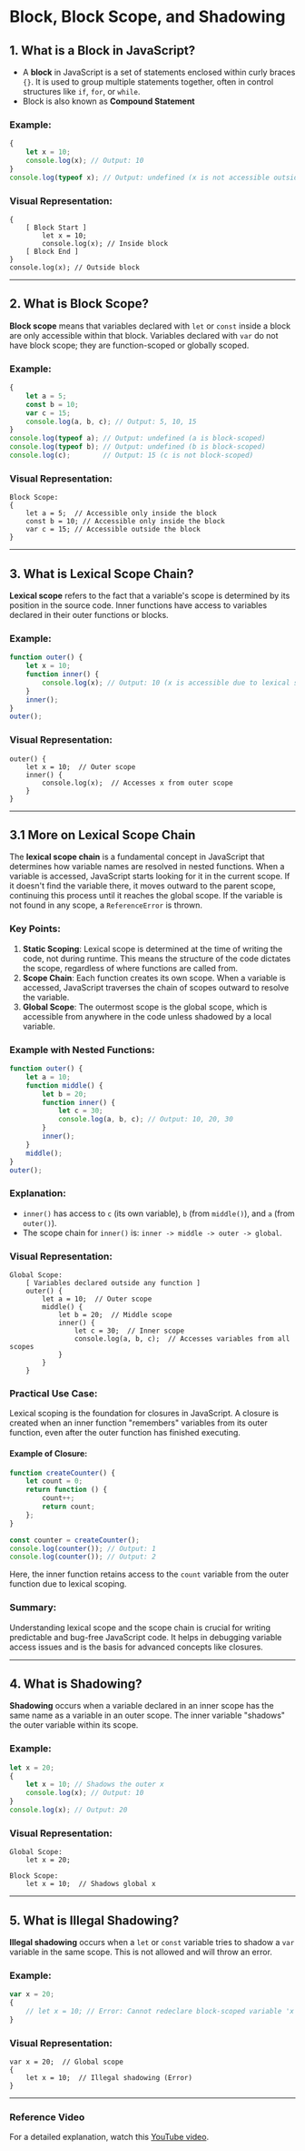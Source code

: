 # Block, Block Scope, and Shadowing  

## 1. What is a Block in JavaScript?  
- A **block** in JavaScript is a set of statements enclosed within curly braces `{}`. It is used to group multiple statements together, often in control structures like `if`, `for`, or `while`.  
- Block is also known as **Compound Statement**

### Example:  
```javascript
{
    let x = 10;
    console.log(x); // Output: 10
}
console.log(typeof x); // Output: undefined (x is not accessible outside the block)
```  

### Visual Representation:  
```
{
    [ Block Start ]
        let x = 10;
        console.log(x); // Inside block
    [ Block End ]
}
console.log(x); // Outside block
```

---

## 2. What is Block Scope?  
**Block scope** means that variables declared with `let` or `const` inside a block are only accessible within that block. Variables declared with `var` do not have block scope; they are function-scoped or globally scoped.  

### Example:  
```javascript
{
    let a = 5;
    const b = 10;
    var c = 15;
    console.log(a, b, c); // Output: 5, 10, 15
}
console.log(typeof a); // Output: undefined (a is block-scoped)
console.log(typeof b); // Output: undefined (b is block-scoped)
console.log(c);        // Output: 15 (c is not block-scoped)
```  

### Visual Representation:  
```
Block Scope:
{
    let a = 5;  // Accessible only inside the block
    const b = 10; // Accessible only inside the block
    var c = 15; // Accessible outside the block
}
```

---

## 3. What is Lexical Scope Chain?  
**Lexical scope** refers to the fact that a variable's scope is determined by its position in the source code. Inner functions have access to variables declared in their outer functions or blocks.  

### Example:  
```javascript
function outer() {
    let x = 10;
    function inner() {
        console.log(x); // Output: 10 (x is accessible due to lexical scope)
    }
    inner();
}
outer();
```  

### Visual Representation:  
```
outer() {
    let x = 10;  // Outer scope
    inner() {
        console.log(x);  // Accesses x from outer scope
    }
}
```
---  

## 3.1 More on Lexical Scope Chain  

The **lexical scope chain** is a fundamental concept in JavaScript that determines how variable names are resolved in nested functions. When a variable is accessed, JavaScript starts looking for it in the current scope. If it doesn't find the variable there, it moves outward to the parent scope, continuing this process until it reaches the global scope. If the variable is not found in any scope, a `ReferenceError` is thrown.

### Key Points:
1. **Static Scoping**: Lexical scope is determined at the time of writing the code, not during runtime. This means the structure of the code dictates the scope, regardless of where functions are called from.
2. **Scope Chain**: Each function creates its own scope. When a variable is accessed, JavaScript traverses the chain of scopes outward to resolve the variable.
3. **Global Scope**: The outermost scope is the global scope, which is accessible from anywhere in the code unless shadowed by a local variable.

### Example with Nested Functions:
```javascript
function outer() {
    let a = 10;
    function middle() {
        let b = 20;
        function inner() {
            let c = 30;
            console.log(a, b, c); // Output: 10, 20, 30
        }
        inner();
    }
    middle();
}
outer();
```

### Explanation:
- `inner()` has access to `c` (its own variable), `b` (from `middle()`), and `a` (from `outer()`).
- The scope chain for `inner()` is: `inner -> middle -> outer -> global`.

### Visual Representation:
```
Global Scope:
    [ Variables declared outside any function ]
    outer() {
        let a = 10;  // Outer scope
        middle() {
            let b = 20;  // Middle scope
            inner() {
                let c = 30;  // Inner scope
                console.log(a, b, c);  // Accesses variables from all scopes
            }
        }
    }
```

### Practical Use Case:
Lexical scoping is the foundation for closures in JavaScript. A closure is created when an inner function "remembers" variables from its outer function, even after the outer function has finished executing.

#### Example of Closure:
```javascript
function createCounter() {
    let count = 0;
    return function () {
        count++;
        return count;
    };
}

const counter = createCounter();
console.log(counter()); // Output: 1
console.log(counter()); // Output: 2

```

Here, the inner function retains access to the `count` variable from the outer function due to lexical scoping.

### Summary:
Understanding lexical scope and the scope chain is crucial for writing predictable and bug-free JavaScript code. It helps in debugging variable access issues and is the basis for advanced concepts like closures.

---

## 4. What is Shadowing?  
**Shadowing** occurs when a variable declared in an inner scope has the same name as a variable in an outer scope. The inner variable "shadows" the outer variable within its scope.  

### Example:  
```javascript
let x = 20;
{
    let x = 10; // Shadows the outer x
    console.log(x); // Output: 10
}
console.log(x); // Output: 20
```  

### Visual Representation:  
```
Global Scope:
    let x = 20;

Block Scope:
    let x = 10;  // Shadows global x
```

---

## 5. What is Illegal Shadowing?  
**Illegal shadowing** occurs when a `let` or `const` variable tries to shadow a `var` variable in the same scope. This is not allowed and will throw an error.  

### Example:  
```javascript
var x = 20;
{
    // let x = 10; // Error: Cannot redeclare block-scoped variable 'x'
}
```  

### Visual Representation:  
```
var x = 20;  // Global scope
{
    let x = 10;  // Illegal shadowing (Error)
}
```
---

### Reference Video  
For a detailed explanation, watch this [YouTube video](https://www.youtube.com/watch?v=lW_erSjyMeM&list=PLlasXeu85E9cQ32gLCvAvr9vNaUccPVNP&index=10).